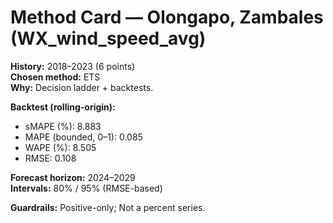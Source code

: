 # Method Card — Olongapo, Zambales (WX_wind_speed_avg)

**History:** 2018–2023 (6 points)  
**Chosen method:** ETS  
**Why:** Decision ladder + backtests.

**Backtest (rolling-origin):**
- sMAPE (%): 8.883
- MAPE (bounded, 0–1): 0.085
- WAPE (%): 8.505
- RMSE: 0.108

**Forecast horizon:** 2024–2029  
**Intervals:** 80% / 95% (RMSE-based)

**Guardrails:** Positive-only; Not a percent series.

